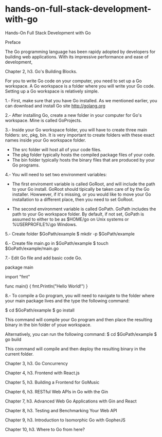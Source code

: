 # hands-on-full-stack-development-with-go
Hands-On Full Stack Development with Go

Preface

The Go programming language has been rapidy adopted by developers for building web applications. With its impressive performance and ease of development, 

Chapter 2, h3. Go's Building Blocks.

For you to write Go code on your computer, you need to set up a Go workspace. A Go workspace is a folder where you will write your Go code. Setting up a Go workspace is relatively simple.

1.- First, make sure that you have Go installed. As we mentioned earlier, you can download and install Go site http://golang.org

2.- After installing Go, create a new folder in your computer for Go's workspace. Mine is called GoProjects.

3.- Inside your Go workspace folder, you will have to create three main folders: src, pkg, bin. It is very important to create folders with these exact names inside your Go workspace folder.

  * The src folder will host all of your code files.
  * The pkg folder typically hosts the compiled package files of your code.
  * The bin folder typically hosts the binary files that are produced by your Go programs.

4.- You will need to set two environment variables:
  
  * The first enviroment variable is called GoRoot, and will include the path to your Go install. GoRoot should tipically be taken care of by the Go installer. Howwever, if it's missing, or you would like to move your Go installation to a different place, then you need to set GoRoot.

  * The second environment variable is called GoPath. GoPath includes the path to your Go workspace folder. By default, if not set, GoPath is assumed to either to be as $HOME/go on Unix systems or %USERPROFILE%\go Windows.  

5.- Create folder $GoPath/example
  $ mkdir -p $GoPath/example

6.- Create file main.go in $GoPath/example
  $ touch $GoPath/example/main.go 

7.- Edit Go file and add basic code Go.

package main

import "fmt"

func main() {
	fmt.Println("Hello World!")
}

8.- To compile a Go program, you will need to navigate to the folder where your main package lives and the type the following command:

$ cd $GoPath/example
$ go install

This command will compile your Go program and then place the resulting binary in the bin folder of youe workspace.

Alternatively, you can run the following command:
 $ cd $GoPath/example
 $ go build

 This command will compile and then deploy the resulting binary in the current folder.


Chapter 3, h3. Go Concurrency

Chapter 4, h3. Frontend with React.js

Chapter 5, h3. Building a Frontend for GoMusic

Chapter 6, h3. RESTful Web APIs in Go with the Gin

Chapter 7, h3. Advanced Web Go Applications with Gin and React

Chapter 8, h3. Testing and Benchmarking Your Web API

Chapter 9, h3. Introduction to Isomorphic Go with GopherJS

Chapter 10, h3. Where to Go from here?